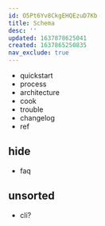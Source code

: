 ```yaml
---
id: O5Pt6Yv8CkgEHQEzuD7Kb
title: Schema
desc: ''
updated: 1637878625041
created: 1637865250835
nav_exclude: true
---
```


- quickstart
- process
- architecture
- cook
- trouble
- changelog
- ref



## hide
- faq

## unsorted
- cli?